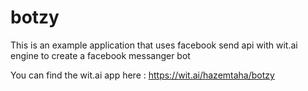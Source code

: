# botzy
This is an example application that uses facebook send api with wit.ai engine to create a facebook messanger bot

You can find the wit.ai app here : https://wit.ai/hazemtaha/botzy

